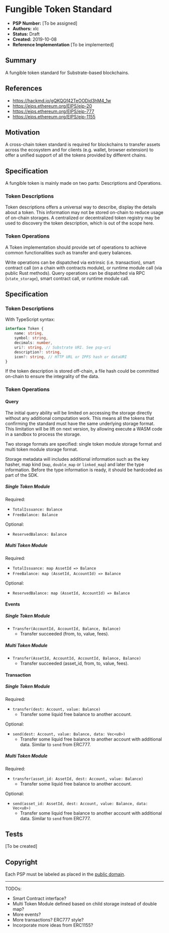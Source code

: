 # Fungible Token Standard

* **PSP Number:** [To be assigned]
* **Authors:** xlc
* **Status:** Draft
* **Created:** 2019-10-08
* **Reference Implementation** [To be implemented]

## Summary

A fungible token standard for Substrate-based blockchains.

## References

- https://hackmd.io/gQKQGf42TeOODid3hM4_1w
- https://eips.ethereum.org/EIPS/eip-20
- https://eips.ethereum.org/EIPS/eip-777
- https://eips.ethereum.org/EIPS/eip-1155

## Motivation

A cross-chain token standard is required for blockchains to transfer assets across the ecosystem and for clients (e.g. wallet, browser extension) to offer a unified support of all the tokens provided by different chains.

## Specification

A fungible token is mainly made on two parts: Descriptions and Operations.

### Token Descriptions

Token descriptions offers a universal way to describe, display the details about a token. This information may not be stored on-chain to reduce usage of on-chain storages. A centralized or decentralized token registry may be used to discovery the token description, which is out of the scope here.

### Token Operations

A Token implementation should provide set of operations to achieve common functionalities such as transfer and query balances.

Write operations can be dispatched via extrinsic (i.e. transaction), smart contract call (on a chain with contracts module), or runtime module call (via public Rust methods). Query operations can be dispatched via RPC (`state_storage`), smart contract call, or runtime module call.

## Specification

### Token Descriptions

With TypeScript syntax:

```typescript
interface Token {
    name: string,
    symbol: string,
    decimals: number,
    uri?: string, // Substrate URI. See psp-uri
    description?: string,
    icon?: string, // HTTP URL or IPFS hash or dataURI
}
```

If the token description is stored off-chain, a file hash could be committed on-chain to ensure the integrality of the data.

### Token Operations

#### Query

The initial query ability will be limited on accessing the storage directly without any additional computation work. This means all the tokens that confirming the standard must have the same underlying storage format. This limitation will be lift on next version, by allowing execute a WASM code in a sandbox to process the storage.

Two storage formats are specified: single token module storage format and multi token module storage format.

Storage metadata will includes additional information such as the key hasher, map kind (`map`, `double_map` or `linked_map`) and later the type information. Before the type information is ready, it should be hardcoded as part of the SDK.

##### Single Token Module

Required:

- `TotalIssuance: Balance`
- `FreeBalance: Balance`

Optional:

- `ReservedBalance: Balance`

##### Multi Token Module

Required:

- `TotalIssuance: map AssetId => Balance`
- `FreeBalance: map (AssetId, AccountId) => Balance`

Optional:

- `ReservedBalance: map (AssetId, AccountId) => Balance`

#### Events

##### Single Token Module

- `Transfer(AccountId, AccountId, Balance, Balance)`
  - Transfer succeeded (from, to, value, fees).

##### Multi Token Module

- `Transfer(AssetId, AccountId, AccountId, Balance, Balance)`
  - Transfer succeeded (asset_id, from, to, value, fees).

#### Transaction

##### Single Token Module

Required:

- `transfer(dest: Account, value: Balance)`
  - Transfer some liquid free balance to another account.

Optional:

- `send(dest: Account, value: Balance, data: Vec<u8>)`
  - Transfer some liquid free balance to another account with additional data. Similar to `send` from ERC777.

##### Multi Token Module

Required:

- `transfer(asset_id: AssetId, dest: Account, value: Balance)`
  - Transfer some liquid free balance to another account.

Optional:

- `send(asset_id: AssetId, dest: Account, value: Balance, data: Vec<u8>)`
  - Transfer some liquid free balance to another account with additional data. Similar to `send` from ERC777.

## Tests

[To be created]

## Copyright

Each PSP must be labeled as placed in the [public domain](https://creativecommons.org/publicdomain/zero/1.0/).

----

TODOs:
  - Smart Contract interface?
  - Multi Token Module defined based on child storage instead of double map?
  - More events?
  - More transactions? ERC777 style?
  - Incorporate more ideas from ERC1155?

